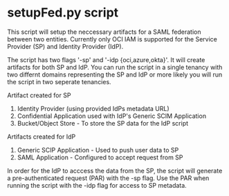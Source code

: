 # setupFed.py script
This script will setup the neccessary artifacts for a SAML federation between two entities.
Currently only OCI IAM is supported for the Service Provider (SP) and Identity Provider (IdP).

The script has two flags '-sp' and '-idp {oci,azure,okta}'.  It will create artifacts for both SP and IdP.  You can run the script in a single tenancy with two differnt domains representing the SP and IdP or more likely you will run the script in two seperate tenancies.

Artifact created for SP
  1. Identity Provider (using provided IdPs metadata URL)
  2. Confidential Application used with IdP's Generic SCIM Application
  3. Bucket/Object Store - To store the SP data for the IdP script

Artifacts created for IdP
  1. Generic SCIP Application - Used to push user data to SP
  2. SAML Application - Configured to accept request from SP

In order for the IdP to acccess the data from the SP, the script will generate a pre-authenticated request (PAR) with the -sp flag. Use the PAR when running the script with the -idp flag for access to SP metadata.
